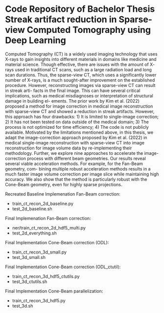 # Code Repository of Bachelor Thesis Streak artifact reduction in Sparse-view Computed Tomography using Deep Learning

Computed Tomography (CT) is a widely used imaging technology that
uses X-rays to gain insights into different materials in domains like medicine
and material science. Though effective, there are issues with the amount of X-
rays used in traditional CT scans, such as a large radiation load and long scan
durations. Thus, the sparse-view CT, which uses a significantly lower number
of X-rays, is a much sought-after improvement on the established procedure.
However, reconstructing images via sparse-view CT can result in streak arti-
facts in the final image. This can have several critical implications, such as
medical misdiagnoses or interpretation of structural damage in building el-
ements. The prior work by Kim et al. (2022) proposed a method for image
correction in medical image reconstruction with sparse-view CT and showed a
reduction in streak artifacts. However, this approach has four drawbacks: 1) It
is limited to single-image correction; 2) It has not been tested on data outside
of the medical domain; 3) The process is not optimized for time efficiency; 4)
The code is not publicly available. Motivated by the limitations mentioned
above, in this thesis, we adapt the image-correction approach proposed by
Kim et al. (2022) in medical single-image reconstruction with sparse-view CT
into image reconstruction for image volume data by re-implementing their
methodology. Further, we explore nine approaches to accelerate the image-
correction process with different beam geometries. Our results reveal several
viable acceleration methods. For example, for the Fan-Beam geometry, com-
bining multiple robust acceleration methods results in a much faster image
volume correction per image slice while maintaining high accuracy. We also
show that the method is particularly robust with the Cone-Beam geometry,
even for highly sparse projections.


Recreated Baseline Implemenation Fan-Beam correction:
  - train_ct_recon_2d_baseline.py
  - test_2d_baseline.sh

    
Final Implemenation Fan-Beam correction:
  - ner/train_ct_recon_2d_hdf5_multi.py
  - test_2d_everything.sh
    

Final Implementation Cone-Beam correction (ODL):
  -  train_ct_recon_3d_small.py
  -  test_3d_small.sh


Final Implementation Cone-Beam correction (ODL_ctutil):
  -  train_ct_recon_3d_hdf5_ctutils.py
  -  test_3d_ctutils.sh
    

Final Implementation Cone-Beam parallelization:
  -   train_ct_recon_3d_hdf5.py
  -   test_3d.sh
